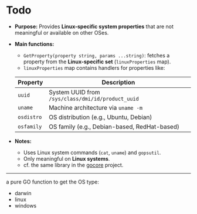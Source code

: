 # Todo

* **Purpose:** Provides **Linux-specific system properties** that are not meaningful or available on other OSes.
* **Main functions:**

  * `GetProperty(property string, params ...string)`: fetches a property from the **Linux-specific set** (`linuxProperties` map).
  * `linuxProperties` map contains handlers for properties like:


  | Property    | Description                                           |
  |-------------|-------------------------------------------------------|
  | `uuid`      | System UUID from `/sys/class/dmi/id/product_uuid`    |
  | `uname`     | Machine architecture via `uname -m`                  |
  | `osdistro`  | OS distribution (e.g., Ubuntu, Debian)              |
  | `osfamily`  | OS family (e.g., Debian-based, RedHat-based)        |

* **Notes:**

  * Uses Linux system commands (`cat`, `uname`) and `gopsutil`.
  * Only meaningful on **Linux systems**.
  * cf. the same library in the [gocore](https://github.com/abtransitionit/gocore/) project. 

---

a pure GO function to get the OS type:
  - darwin
  - linux
  - windows
    